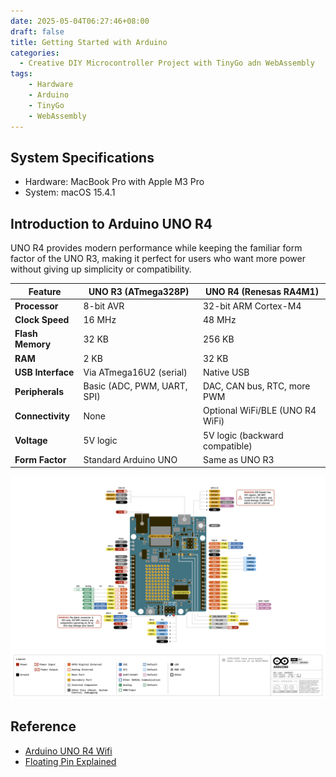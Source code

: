 ```yaml
---
date: 2025-05-04T06:27:46+08:00
draft: false
title: Getting Started with Arduino
categories: 
  - Creative DIY Microcontroller Project with TinyGo adn WebAssembly
tags:
    - Hardware 
    - Arduino
    - TinyGo
    - WebAssembly
---
```

## System Specifications
* Hardware: MacBook Pro with Apple M3 Pro
* System: macOS 15.4.1


## Introduction to Arduino UNO R4
UNO R4 provides modern performance while keeping the familiar form factor of the UNO R3, making it perfect for users who want more power without giving up simplicity or compatibility.

| Feature           | UNO R3 (ATmega328P)         | UNO R4 (Renesas RA4M1)           |
|-------------------|-----------------------------|----------------------------------|
| **Processor**     | 8-bit AVR                   | 32-bit ARM Cortex-M4             |
| **Clock Speed**   | 16 MHz                      | 48 MHz                           |
| **Flash Memory**  | 32 KB                       | 256 KB                           |
| **RAM**           | 2 KB                        | 32 KB                            |
| **USB Interface** | Via ATmega16U2 (serial)     | Native USB                       |
| **Peripherals**   | Basic (ADC, PWM, UART, SPI) | DAC, CAN bus, RTC, more PWM      |
| **Connectivity**  | None                        | Optional WiFi/BLE (UNO R4 WiFi)  |
| **Voltage**       | 5V logic                    | 5V logic (backward compatible)   |
| **Form Factor**   | Standard Arduino UNO        | Same as UNO R3                   |


![UNO R4 WiFi Pinout](img/uno-r4-wifi.png)


## 

## Reference
* [Arduino UNO R4 Wifi](https://docs.arduino.cc/hardware/uno-r4-wifi/)
* [Floating Pin Explained](https://www.youtube.com/watch?v=6U9l8U2kPfQ)